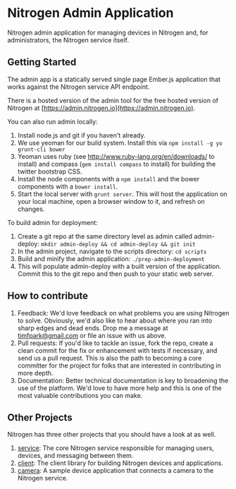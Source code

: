 # Nitrogen Admin Application

Nitrogen admin application for managing devices in Nitrogen and, for administrators, the Nitrogen service itself.

## Getting Started

The admin app is a statically served single page Ember.js application that works against the Nitrogen service API endpoint.

There is a hosted version of the admin tool for the free hosted version of Nitrogen at [https://admin.nitrogen.io](https://admin.nitrogen.io).

You can also run admin locally:

1. Install node.js and git if you haven't already.
2. We use yeoman for our build system.  Install this via `npm install -g yo grunt-cli bower`
3. Yeoman uses ruby (see http://www.ruby-lang.org/en/downloads/ to install) and compass (`gem install compass` to install) for building the twitter bootstrap CSS.
3. Install the node components with a `npm install` and the bower components with a `bower install`. 
4. Start the local server with `grunt server`.   This will host the application on your local machine, open a browser window to it, and refresh on changes.

To build admin for deployment:

1. Create a git repo at the same directory level as admin called admin-deploy: `mkdir admin-deploy && cd admin-deploy && git init`
2. In the admin project, navigate to the scripts directory: `cd scripts`
3. Build and minify the admin application: `./prep-admin-deployment`
4. This will populate admin-deploy with a built version of the application.  Commit this to the git repo and then push to your static web server.

## How to contribute

1.  Feedback:  We'd love feedback on what problems you are using Nitrogen to solve.  Obviously, we'd also like to hear about where you ran into sharp edges and dead ends.   Drop me a message at [timfpark@gmail.com](mailto:timfpark@gmail.com) or file an issue with us above.
2.  Pull requests:  If you'd like to tackle an issue, fork the repo, create a clean commit for the fix or enhancement with tests if necessary, and send us a pull request. This is also the path to becoming a core committer for the project for folks that are interested in contributing in more depth.
3.  Documentation:  Better technical documentation is key to broadening the use of the platform.   We'd love to have more help and this is one of the most valuable contributions you can make.

## Other Projects

Nitrogen has three other projects that you should have a look at as well.

1. [service](https://github.com/nitrogenjs/service): The core Nitrogen service responsible for managing users, devices, and messaging between them.
1. [client](https://github.com/nitrogenjs/client): The client library for building Nitrogen devices and applications.
3. [camera](https://github.com/nitrogenjs/chroma): A sample device application that connects a camera to the Nitrogen service.
